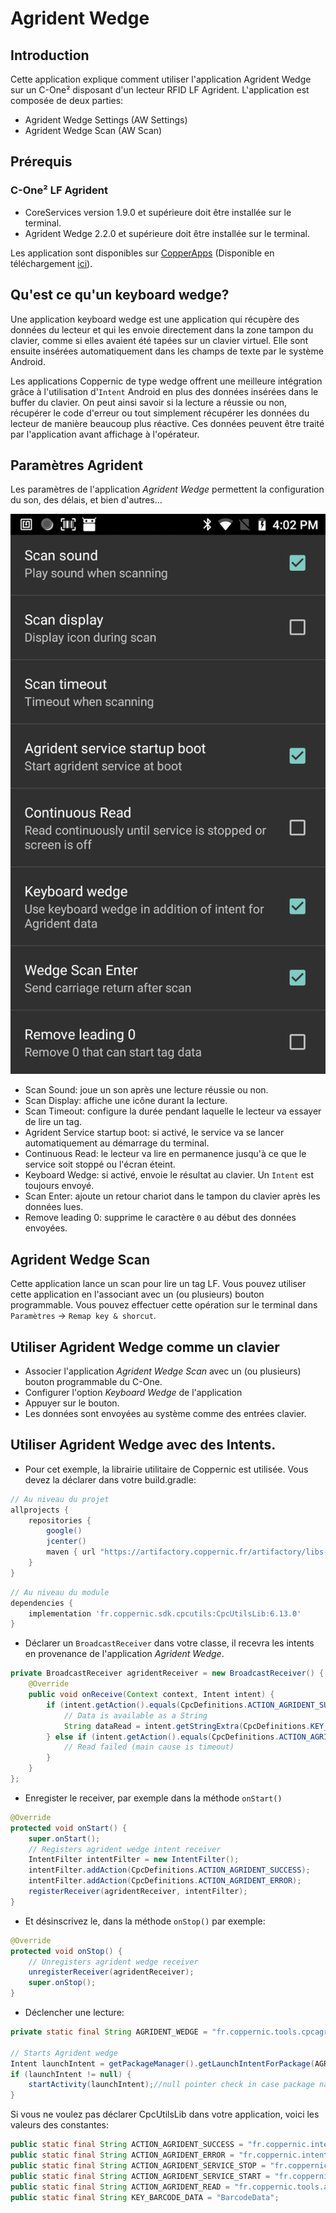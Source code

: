 Agrident Wedge
=====


Introduction
------------
Cette application explique comment utiliser l'application Agrident Wedge sur un C-One² disposant d'un lecteur RFID LF Agrident.
L'application est composée de deux parties:

 - Agrident Wedge Settings (AW Settings)
 - Agrident Wedge Scan (AW Scan)


Prérequis
---------

### C-One² LF Agrident

 - CoreServices version 1.9.0 et supérieure doit être installée sur le terminal.
 - Agrident Wedge 2.2.0 et supérieure doit être installée sur le terminal.

 Les application sont disponibles sur [CopperApps](copperapps.md) (Disponible en téléchargement [ici](https://coppernic.fr/copperapps.apk)).

Qu'est ce qu'un keyboard wedge?
-------------------------------

Une application keyboard wedge est une application qui récupère des données du lecteur et qui les envoie directement dans la zone tampon du clavier, comme si elles avaient été tapées sur un clavier virtuel. Elle sont ensuite insérées automatiquement dans les champs de texte par le système Android.

Les applications Coppernic de type wedge offrent une meilleure intégration grâce à l'utilisation d'`Intent` Android en plus des données insérées dans le buffer du clavier. On peut ainsi savoir si la lecture a réussie ou non, récupérer le code d'erreur ou tout simplement récupérer les données du lecteur de manière beaucoup plus réactive. Ces données peuvent être traité par l'application avant affichage à l'opérateur.


Paramètres Agrident
-------------------

Les paramètres de l'application *Agrident Wedge* permettent la configuration du son, des délais, et bien d'autres...


![](_images/agrident_settings.png)

 - Scan Sound: joue un son après une lecture réussie ou non.
 - Scan Display: affiche une icône durant la lecture.
 - Scan Timeout: configure la durée pendant laquelle le lecteur va essayer de lire un tag.
 - Agrident Service startup boot: si activé, le service va se lancer automatiquement au démarrage du terminal.
 - Continuous Read: le lecteur va lire en permanence jusqu'à ce que le service soit stoppé ou l'écran éteint.
 - Keyboard Wedge: si activé, envoie le résultat au clavier. Un `Intent` est toujours envoyé.
 - Scan Enter: ajoute un retour chariot dans le tampon du clavier après les données lues.
 - Remove leading 0: supprime le caractère `0` au début des données envoyées.

 Agrident Wedge Scan
 ---------------------

 Cette application lance un scan pour lire un tag LF.
 Vous pouvez utiliser cette application en l'associant avec un (ou plusieurs) bouton programmable. Vous pouvez effectuer cette opération sur le terminal dans `Paramètres` -> `Remap key & shorcut`.


 Utiliser Agrident Wedge comme un clavier
 ----------------------------------------

 - Associer l'application *Agrident Wedge Scan* avec un (ou plusieurs) bouton programmable du C-One.
 - Configurer l'option *Keyboard Wedge* de l'application
 - Appuyer sur le bouton.
 - Les données sont envoyées au système comme des entrées clavier.


 Utiliser Agrident Wedge avec des Intents.
 -----------------------------------------

 - Pour cet exemple, la librairie utilitaire de Coppernic est utilisée. Vous devez la déclarer dans votre build.gradle:

 ``` groovy
 // Au niveau du projet
 allprojects {
     repositories {
         google()
         jcenter()
         maven { url "https://artifactory.coppernic.fr/artifactory/libs-release" }
     }
 }
 ```

 ``` groovy
 // Au niveau du module
 dependencies {
     implementation 'fr.coppernic.sdk.cpcutils:CpcUtilsLib:6.13.0'
}
 ```


 - Déclarer un `BroadcastReceiver` dans votre classe, il recevra les intents en provenance de l'application *Agrident Wedge*.

 ``` java
 private BroadcastReceiver agridentReceiver = new BroadcastReceiver() {
     @Override
     public void onReceive(Context context, Intent intent) {        
         if (intent.getAction().equals(CpcDefinitions.ACTION_AGRIDENT_SUCCESS)) {
             // Data is available as a String
             String dataRead = intent.getStringExtra(CpcDefinitions.KEY_BARCODE_DATA);           
         } else if (intent.getAction().equals(CpcDefinitions.ACTION_AGRIDENT_ERROR)) {
             // Read failed (main cause is timeout)
         }
     }
 };
 ```

 - Enregister le receiver, par exemple dans la méthode `onStart()`

 ``` java
 @Override
 protected void onStart() {
     super.onStart();
     // Registers agrident wedge intent receiver
     IntentFilter intentFilter = new IntentFilter();
     intentFilter.addAction(CpcDefinitions.ACTION_AGRIDENT_SUCCESS);
     intentFilter.addAction(CpcDefinitions.ACTION_AGRIDENT_ERROR);
     registerReceiver(agridentReceiver, intentFilter);
 }
 ```

 - Et désinscrivez le, dans la méthode `onStop()` par exemple:

 ``` java
 @Override
 protected void onStop() {
     // Unregisters agrident wedge receiver
     unregisterReceiver(agridentReceiver);
     super.onStop();
 }
 ```

 - Déclencher une lecture:

 ```java
 private static final String AGRIDENT_WEDGE = "fr.coppernic.tools.cpcagridentwedge";

 // Starts Agrident wedge
 Intent launchIntent = getPackageManager().getLaunchIntentForPackage(AGRIDENT_WEDGE);
 if (launchIntent != null) {
     startActivity(launchIntent);//null pointer check in case package name was not found
 }
 ```

 Si vous ne voulez pas déclarer CpcUtilsLib dans votre application, voici les valeurs des constantes:

 ```java
 public static final String ACTION_AGRIDENT_SUCCESS = "fr.coppernic.intent.agridentsuccess";
 public static final String ACTION_AGRIDENT_ERROR = "fr.coppernic.intent.agridentfailed";
 public static final String ACTION_AGRIDENT_SERVICE_STOP = "fr.coppernic.intent.action.stop.agrident.service";
 public static final String ACTION_AGRIDENT_SERVICE_START = "fr.coppernic.intent.action.start.agrident.service";
 public static final String ACTION_AGRIDENT_READ = "fr.coppernic.tools.agrident.wedge.READ";
 public static final String KEY_BARCODE_DATA = "BarcodeData";
 ```
